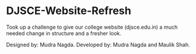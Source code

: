 # DJSCE-Website-Refresh

Took up a challenge to give our college website (djsce.edu.in) a much needed change in structure and a fresher look.


Designed by: Mudra Nagda.
Developed by: Mudra Nagda and Maulik Shah.
